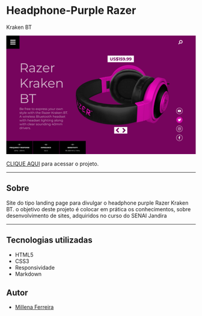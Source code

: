 # Headphone-Purple Razer
Kraken BT

![](./img/screenshot.png)

[CLIQUE AQUI](https://millenaferreira.github.io/headphone-purple/) para acessar o projeto.


---
## Sobre
Site do tipo landing page para divulgar o headphone purple Razer Kraken BT.
o objetivo deste projeto é colocar em prática os conhecimentos, sobre desenvolvimento de sites, adquiridos no curso do SENAI Jandira

---
## Tecnologias utilizadas
- HTML5
- CSS3
- Responsividade
- Markdown

## Autor 

- [Millena Ferreira](https://github.com/MillenaFerreira)
